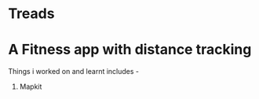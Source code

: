 # Treads
# A Fitness app with distance tracking
Things i worked on and learnt includes -
1. Mapkit



